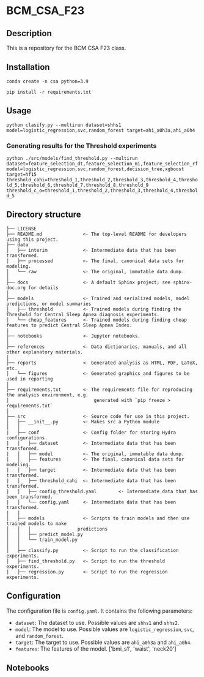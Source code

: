 # BCM_CSA_F23

## Description
This is a repository for the BCM CSA F23 class.

## Installation
`conda create -n csa python=3.9`

`pip install -r requirements.txt`

## Usage
`python clasify.py --multirun dataset=shhs1 model=logistic_regression,svc,random_forest target=ahi_a0h3a,ahi_a0h4`

### Generating results for the Threshold experiments

`python ./src/models/find_threshold.py --multirun dataset=feature_selection_dt,feature_selection_mi,feature_selection_rf model=logistic_regression,svc,random_forest,decision_tree,xgboost target=hf15 threshold_cahi=threshold_1,threshold_2,threshold_3,threshold_4,threshold_5,threshold_6,threshold_7,threshold_8,threshold_9 threshold_c_o=threshold_1,threshold_2,threshold_3,threshold_4,threshold_5`

## Directory structure

```nohighlight
├── LICENSE
├── README.md               <- The top-level README for developers using this project.
├── data
│   ├── interim             <- Intermediate data that has been transformed.
│   ├── processed           <- The final, canonical data sets for modeling.
│   └── raw                 <- The original, immutable data dump.
│
├── docs                    <- A default Sphinx project; see sphinx-doc.org for details
│
├── models                  <- Trained and serialized models, model predictions, or model summaries
│   ├── threshold           <- Trained models during finding the Threshold for Central Sleep Apnea diagnosis experiments.
│   └── cheap_features      <- Trained models during finding cheap features to predict Central Sleep Apnea Index.
|
├── notebooks               <- Jupyter notebooks. 
│
├── references              <- Data dictionaries, manuals, and all other explanatory materials.
│
├── reports                 <- Generated analysis as HTML, PDF, LaTeX, etc.
│   └── figures             <- Generated graphics and figures to be used in reporting
│
├── requirements.txt        <- The requirements file for reproducing the analysis environment, e.g.
│                               generated with `pip freeze > requirements.txt`
│
├── src                     <- Source code for use in this project.
│   ├── __init__.py         <- Makes src a Python module
│   │
|   ├── conf                <- Config folder for storing Hydra configurations.
|   │   ├── dataset         <- Intermediate data that has been transformed.
|   │   ├── model           <- The original, immutable data dump.
|   │   ├── features        <- The final, canonical data sets for modeling.
|   │   ├── target          <- Intermediate data that has been transformed.
|   │   ├── threshold_cahi  <- Intermediate data that has been transformed.
|   │   ├── config_threshold.yaml        <- Intermediate data that has been transformed.
|   │   └── config.yaml     <- Intermediate data that has been transformed.
|   |
│   ├── models              <- Scripts to train models and then use trained models to make
│   │   │                 predictions
│   │   ├── predict_model.py
│   │   └── train_model.py
│   │   
│   ├── classify.py         <- Script to run the classification experiments.
│   ├── find_threshold.py   <- Script to run the threshold experiments.
|   ├── regression.py       <- Script to run the regression experiments. 

```

## Configuration
The configuration file is `config.yaml`. It contains the following parameters:
- `dataset`: The dataset to use. Possible values are `shhs1` and `shhs2`.
- `model`: The model to use. Possible values are `logistic_regression`, `svc`, and `random_forest`.
- `target`: The target to use. Possible values are `ahi_a0h3a` and `ahi_a0h4`.
- `features`: The features of the model. ['bmi_s1', 'waist', 'neck20']

## Notebooks

